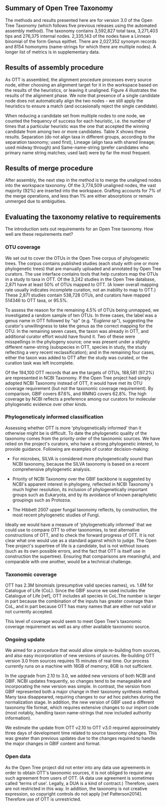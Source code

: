 ## Summary of Open Tree Taxonomy

The methods and results presented here are for version 3.0 of the Open Tree Taxonomy (which follows five previous releases using the automated assembly method). The taxonomy contains 3,592,827 total taxa, 3,271,403 tips and 276,375 internal nodes. 2,335,143 of the nodes have a Linnean binomial of the form Genus epithet. There are 2,027,352 synonym records and 8154 homonyms (name-strings for which there are multiple nodes). A longer list of metrics is in supplementary data.

## Results of assembly procedure

As OTT is assembled, the alignment procedure processes every source node, either choosing an alignment target for it in the workspace based on the results of the heuristics, or leaving it unaligned. Figure 4 illustrates the results of the alignment phase. We note that presence of a single candidate node does not automatically align the two nodes - we still apply the heuristics to ensure a match (and occasionally reject the single candidate).  

When reducing a candidate set from multiple nodes to one node, we counted the frequency of success for each heuristic, i.e. the number of times that a particular heuristic was the one that accepted the winning candidate from among two or more candidates. Table X shows these results. Separation (do not align taxa in different groups, according to the separation taxonomy; used first), Lineage (align taxa with shared lineage; used midway through) and Same-name-string (prefer candidates who primary name string matches; used last) were by far the most frequent.

## Results of merge procedure

After assembly, the next step in the method is to merge the unaligned nodes into the workspace taxonomy. Of the 3,774,509 unaligned nodes, the vast majority (92%) are inserted into the workspace. Grafting accounts for 7% of the merge operations, and less than 1% are either absorptions or remain unmerged due to ambiguities.  

## Evaluating the taxonomy relative to requirements

The introduction sets out requirements for an Open Tree taxonomy.
How well are these requirements met?

### OTU coverage

We set out to cover the OTUs in the Open Tree corpus of phylogenetic trees. The
corpus contains published studies (each study with one or more phylogenetic
trees) that are manually uploaded and annotated by Open Tree curators. The use
interface contains tools that help curators map the OTUs in a study to taxa in
OTT. Of the 3,242 studies in the Open Tree database, 2,871 have at least 50% of
OTUs mapped to OTT.  (A lower overall mapping rate usually indicates incomplete
curation, not an inability to map to OTT.)  These 2,871 studies contain 538,728
OTUs, and curators have mapped 514346 to OTT taxa, or 95.5%.

To assess the reason for the remaining 4.5% of OTUs being unmapped, we
investigated a random sample of ten OTUs.  In three cases, the label
was a genus name in OTT followed by "sp" (e.g. "_Euglena sp_"),
suggesting the curator's unwillingness to take the genus as the correct mapping for the OTU.
In the remaining seven cases, the taxon was
already in OTT, and additional curator effort would have found it.
Two of these were misspellings in the phylogeny source; one was
present under a slightly different name-string (subspecies in OTT,
species in study, the study reflecting a very recent
reclassification); and in the remaining four cases, either the taxon
was added to OTT after the study was curated, or the curation task was
left incomplete.

Of the 194,100 OTT records that are the targets of OTUs, 188,581
(97.2%) are represented in NCBI Taxonomy.  If the Open Tree project
had simply adopted NCBI Taxonomy instead of OTT, it would have met its
OTU coverage requirement (but not the taxonomic coverage requirement).
By comparison, GBIF covers 87.6%, and IRMNG covers 62.8%.
The high coverage by NCBI reflects a preference among our curators for molecular
phylogenetic evidence over other kinds.

<!--
[JAR: measure of how many mapped OTUs come from NCBI, i.e. how close NCBI
gets us to the mapping requirement: `../../bin/jython measure_coverage.py` =
NCBI 190084, OTT 195355 = 0.9730
-->

### Phylogeneticaly informed classification

Assessing whether OTT is more 'phylogenetically informed' than it
otherwise might be is difficult.  To date the phylogenetic quality of
the taxonomy comes from the priority order of the taxonomic sources.
We have relied on the project's curators, who have a strong
phylogenetic interest, to provide guidance.  Following are examples of
curator decision-making:

 * For microbes, SILVA is considered more phylogenetically sound than
   NCBI taxonomy, because the SILVA taxonomy is based on a recent
   comprehensive phylogenetic analysis.

 * Priority of NCBI Taxonomy over the GBIF backbone is suggested by
   NCBI's apparent interest in phylogeny, reflected in NCBI Taxonomy's
   much higher resolution, its inclusion of phylogenetically important
   groups such as Eukaryota, and by its avoidance of known
   paraphyletic groupings such as Protozoa.

 * The Hibbett 2007 upper fungal taxonomy reflects, by construction,
   the most recent phylogenetic studies of Fungi.

Ideally we would have a measure of 'phylogenetically informed' that we
could use to compare OTT to other taxonomies, to test alternative
constructions of OTT, and to check the forward progress of OTT.  It is
not clear what one would use as a standard against which to judge.
The Open Tree project's supertree of life is a candidate, but is not
without issues (such as its own possible errors, and the fact that OTT
is itself use in construction the supertree).  Ensuring that
comparisons are meaningful, and comparable with one another, would be
a technical challenge.


### Taxonomic coverage

OTT has 2.3M binomials (presumptive valid species names), vs. 1.6M for
Catalogue of Life (CoL).  Since the GBIF source we used includes the Catalogue of Life [ref], OTT includes all species in CoL.The number is larger in part because the
combination of the inputs has greater coverage than CoL, and in part
because OTT has many names that are either not valid or not currently
accepted.

This level of coverage would seem to meet Open Tree's taxonomic
coverage requirement as well as any other available taxonomic source.

### Ongoing update

We aimed for a procedure that would allow simple re-building from sources, and also easy incorporation of new versions of sources. Re-building OTT version 3.0 from sources requires 15 minutes of real time. Our process currently runs on a machine with 16GB of memory; 8GB is not sufficient.

In the upgrade from 2.10 to 3.0, we added new versions of both NCBI
and GBIF. NCBI updates frequently, so changes tend to be manageable
and incorporating the new version was simple. In contrast, the
version from GBIF represented both a major change in their taxonomy
synthesis method. Many taxa disappeared, requiring changes to our ad
hoc patches during the normalization stage. In addition, the new
version of GBIF used a different taxonomy file format, which requires
extensive changes to our import code (most notably, handling taxon
name-strings that now included authority information).

We estimate the update from OTT v2.10 to OTT v3.0 required approximately three days of development time
related to source taxonomy changes. This was greater than previous updates due to the changes required to handle the major changes in GBIF content and format.  

### Open data

As the Open Tree project did not enter into any data use agreements
in order to obtain OTT's
taxonomic sources, it is not obliged to require any such agreement
from users of OTT.  (A data use agreement is sometimes called 'terms
of use'.  Legally, a DUA is a kind of contract.)
Therefore, users are not restricted in this way.
In addition, the taxonomy is not creative expression, so copyright
controls do not apply [ref Patterson2014].  Therefore use of OTT is
unrestricted.
